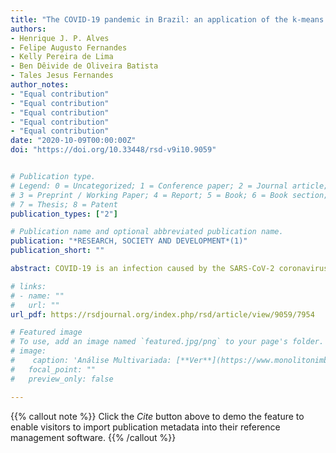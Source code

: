 ```yaml
---
title: "The COVID-19 pandemic in Brazil: an application of the k-means clustering method"
authors:
- Henrique J. P. Alves
- Felipe Augusto Fernandes
- Kelly Pereira de Lima
- Ben Dêivide de Oliveira Batista
- Tales Jesus Fernandes
author_notes:
- "Equal contribution"
- "Equal contribution"
- "Equal contribution"
- "Equal contribution"
- "Equal contribution"
date: "2020-10-09T00:00:00Z"
doi: "https://doi.org/10.33448/rsd-v9i10.9059"


# Publication type.
# Legend: 0 = Uncategorized; 1 = Conference paper; 2 = Journal article;
# 3 = Preprint / Working Paper; 4 = Report; 5 = Book; 6 = Book section;
# 7 = Thesis; 8 = Patent
publication_types: ["2"]

# Publication name and optional abbreviated publication name.
publication: "*RESEARCH, SOCIETY AND DEVELOPMENT*(1)"
publication_short: ""

abstract: COVID-19 is an infection caused by the SARS-CoV-2 coronavirus, its first records were in the Chinese city of Wuhan in December 2019, and was considered by the World Health Organization (WHO) to be a worldwide pandemic in March 2020. In Brazil, COVID-19 spread to 27 states (UFs). As a result, decision-making to decrease the speed of transmission was based on WHO recommendations, where the main one is social isolation. However, due to the heterogeneity of the population in each of the UFs, the pandemic spread differently. Thus, it is interesting to group UFs by similarity due to some characteristics, and thus, observe the measures to combat COVID-19 carried out in each of these groups. The aim of this study was to group UFs using cluster analysis using the non-hierarchical k-means method considering the epidemiological coefficients such as incidence, prevalence, and lethality. The data were obtained from the website of the Ministry of Health of Brazil and consisted of the variables number of cases and new and accumulated deaths in UFs, in addition to the population at risk. For cluster analysis, the database was divided into three chronological periods for the three coefficients under study. With the cluster analysis, it was possible to verify the stratification of UFs according to their similarities in relation to COVID-19. Thus, the stratification of incidence, prevalence, and lethality by UFs can present itself as an additional resource to signal which places and which measures should be adopted and where these measures were effective.

# links:
# - name: ""
#   url: ""
url_pdf: https://rsdjournal.org/index.php/rsd/article/view/9059/7954

# Featured image
# To use, add an image named `featured.jpg/png` to your page's folder. 
# image:
#    caption: 'Análise Multivariada: [**Ver**](https://www.monolitonimbus.com.br/estatistica-multivariada/)'
#   focal_point: ""
#   preview_only: false

---
```


{{% callout note %}}
Click the *Cite* button above to demo the feature to enable visitors to import publication metadata into their reference management software.
{{% /callout %}}


